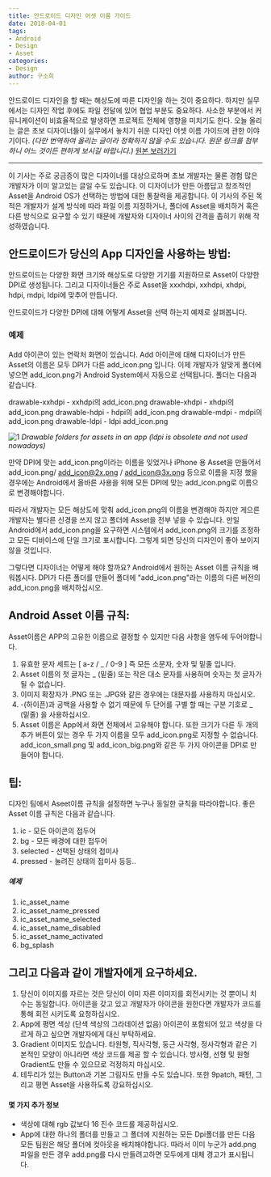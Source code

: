 ```yaml
---
title: 안드로이드 디자인 어셋 이름 가이드
date: 2018-04-01
tags: 
- Android
- Design
- Asset
categories:
- Design
author: 구소희
---
```


안드로이드 디자인을 할 때는 해상도에 따른 디자인을 하는 것이 중요하다. 하지만 실무에서는 디자인 작업 후에도 파일 전달에 있어 협업 부분도 중요하다. 사소한 부분에서 커뮤니케이션이 비효율적으로 발생하면 프로젝트 전체에 영향을 미치기도 한다. 오늘 올리는 글은 초보 디자이너들이 실무에서 놓치기 쉬운 디자인 어셋 이름 가이드에 관한 이야기이다.
*(다만 번역하여 올리는 글이라 정확하지 않을 수도 있습니다. 원문 링크를 첨부하니 어느 것이든 편하게 보시길 바랍니다.)*
[원본 보러가기](https://medium.com/@AkhilDad/a-designers-guide-for-naming-android-assets-f790359d11e5)
___
이 기사는 주로 궁금증이 많은 디자이너를 대상으로하며 초보 개발자는 물론 경험 많은 개발자가 이미 알고있는 글일 수도 있습니다.
이 디자이너가 만든 아름답고 창조적인 Asset을 Android OS가 선택하는 방법에 대한 통찰력을 제공합니다.
이 기사의 주된 목적은 개발자가 설계 방식에 따라 파일 이름 지정하거나,
폴더에 Asset을 배치하거 혹은 다른 방식으로 요구할 수 있기 때문에 개발자와 디자이너 사이의 간격을 좁히기 위해 작성하였습니다.

## 안드로이드가 당신의 App 디자인을 사용하는 방법:
안드로이드는 다양한 화면 크기와 해상도로 다양한 기기를 지원하므로 Asset이 다양한 DPI로 생성됩니다.
그리고 디자이너들은 주로 Asset을 xxxhdpi, xxhdpi, xhdpi, hdpi, mdpi, ldpi에 맞추어 만듭니다.

안드로이드가 다양한 DPI에 대해 어떻게 Asset을 선택 하는지 예제로 살펴봅니다.

### 예제
Add 아이콘이 있는 연락처 화면이 있습니다.
Add 아이콘에 대해 디자이너가 만든 Asset의 이름은 모두 DPI가 다른 add_icon.png 입니다.
이제 개발자가 알맞게 폴더에 넣으면 add_icon.png가 Android System에서 자동으로 선택됩니다. 폴더는 다음과 같습니다.

drawable-xxhdpi - xxhdpi의 add_icon.png
drawable-xhdpi - xhdpi의 add_icon.png
drawable-hdpi - hdpi의 add_icon.png
drawable-mdpi - mdpi의 add_icon.png
drawable-ldpi - ldpi add_icon.png

![1](https://cdn-images-1.medium.com/max/1600/1*S-QcwGET_Fw6kbAn-mfYLw.png)
*Drawable folders for assets in an app (ldpi is obsolete and not used nowadays)*

만약 DPI에 맞는 add_icon.png이라는 이름을 잊었거나 iPhone 용 Asset을 만들어서 add_icon.png/ add_icon@2x.png / add_icon@3x.png 등으로 이름을 지정 했을경우에는
Android에서 올바른 사용을 위해 모든 DPI에 맞는 add_icon.png로 이름으로 변경해야합니다.

따라서 개발자는 모든 해상도에 맞춰 add_icon.png의 이름을 변경해야 하지만 게으른 개발자는 별다른 신경을 쓰지 않고 폴더에 Asset을 전부 넣을 수 있습니다.
만일 Android에서 add_icon.png을 요구하면 시스템에서 add_icon.png의 크기를 조정하고 모든 디바이스에 단일 크기로 표시합니다.
그렇게 되면 당신의 디자인이 좋아 보이지 않을 것입니다.

그렇다면 디자이너는 어떻게 해야 할까요?
Android에서 원하는 Asset 이름 규칙을 배워봅시다.
DPI가 다른 폴더를 만들어 폴더에 "add_icon.png"라는 이름의 다른 버전의 add_icon.png을 배치하십시오.

## Android Asset 이름 규칙:
Asset이름은 APP의 고유한 이름으로 결정할 수 있지만 다음 사항을 염두에 두어야합니다.
1. 유효한 문자 세트는 [ a-z / _ / 0-9 ] 즉 모든 소문자, 숫자 및 밑줄 입니다.
2. Asset 이름의 첫 글자는 _ (밑줄) 또는 작은 대소 문자를 사용하며 숫자는 첫 글자가 될 수 없습니다.
3. 이미지 확장자가 .PNG 또는 .JPG와 같은 경우에는 대문자를 사용하지 마십시오.
4. -(하이픈)과 공백을 사용할 수 없기 때문에 두 단어를 구별 할 때는 구분 기호로 _ (밑줄) 을 사용하십시오.
5. Asset 이름은 App에서 화면 전체에서 고유해야 합니다.
   또한 크기가 다른 두 개의 추가 버튼이 있는 경우 두 가지 이름을 모두 add_icon.png로 지정할 수 없습니다.
   add_icon_small.png 및 add_icon_big.png와 같은 두 가지 아이콘을 DPI로 만들어야 합니다.

## 팁:
디자인 팀에서 Aseet이름 규칙을 설정하면 누구나 동일한 규칙을 따라야합니다.
좋은 Asset 이름 규칙은 다음과 같습니다.
1. ic - 모든 아이콘의 접두어
2. bg - 모든 배경에 대한 접두어
3. selected - 선택된 상태의 접미사
4. pressed - 눌려진 상태의 접미사 등등..

##### 예제
1. ic_asset_name
2. ic_asset_name_pressed
3. ic_asset_name_selected
4. ic_asset_name_disabled
5. ic_asset_name_activated
6. bg_splash

## 그리고 다음과 같이 개발자에게 요구하세요.
1. 당신이 이미지를 자르는 것은 당신이 이미 자른 이미지를 회전시키는 것 뿐이니 치수는 동일합니다. 아이콘을 갖고 있고 개발자가 아이콘을 원한다면 개발자가 코드를 통해 회전 시키도록 요청하십시오.
2. App에 평면 색상 (단색 색상의 그라데이션 없음) 아이콘이 포함되어 있고 색상을 다르게 하고 싶으면 개발자에게 대신 부탁하세요.
3. Gradient 이미지도 있습니다. 타원형, 직사각형, 둥근 사각형, 정사각형과 같은 기본적인 모양이 아니라면 색상 코드를 제공 할 수 있습니다. 방사형, 선형 및 원형 Gradient도 만들 수 있으므로 걱정하지 마십시오.
4. 테두리가 있는 Button과 기본 그림자도 만들 수도 있습니다. 또한 9patch, 패턴, 그리고 평면 Asset을 사용하도록 강요하십시오.

#### 몇 가지 추가 정보
* 색상에 대해 rgb 값보다 16 진수 코드를 제공하십시오.
* App에 대한 하나의 폴더를 만들고 그 폴더에 지원하는 모든 Dpi폴더를 만든 다음 모든 팀원은 해당 폴더에 컷아웃을 배치해야합니다.
  따라서 이미 누군가 add.png 파일을 만든 경우 add.png를 다시 만들려고하면 모두에게 대체 경고가 표시됩니다.

